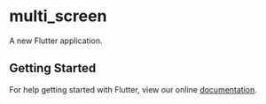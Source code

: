 # multi_screen

A new Flutter application.

## Getting Started

For help getting started with Flutter, view our online
[documentation](https://flutter.io/).
